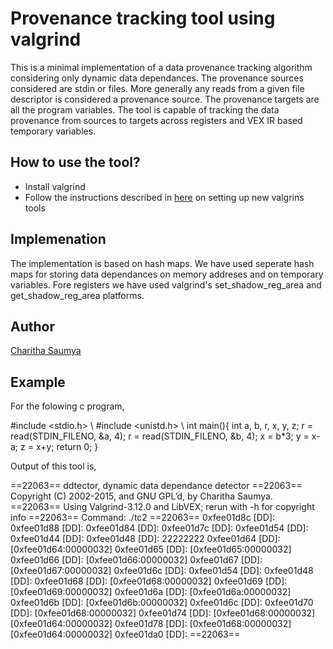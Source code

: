 # Provenance tracking tool using valgrind

This is a minimal implementation of a data provenance tracking algorithm considering only dynamic data dependances. The provenance sources considered are stdin or files. More generally any reads from a given file descriptor is considered a provenance source. The provenance targets are all the program variables. The tool is capable of tracking the data provenance from sources to targets across registers and VEX IR based temporary variables. 

## How to use the tool?

* Install valgrind
* Follow the instructions described in [here](http://www.valgrind.org/docs/manual/writing-tools.html) on setting up new valgrins tools

## Implemenation

The implementation is based on hash maps. We have used seperate hash maps for storing data dependances on memory addreses and on temporary variables. Fore registers we have used valgrind's set_shadow_reg_area and get_shadow_reg_area platforms.

## Author

[Charitha Saumya](https://sites.google.com/site/charithasaumya/)

## Example

For the folowing c program,

#include <stdio.h> \\
#include <unistd.h> \\
int main(){
int a, b, r, x, y, z;
    r = read(STDIN_FILENO, &a, 4);
    r = read(STDIN_FILENO, &b, 4);
    x = b*3;
    y = x-a;
    z = x+y;
    return 0;
}

Output of this tool is,

==22063== ddtector, dynamic data dependance detector
==22063== Copyright (C) 2002-2015, and GNU GPL’d, by Charitha Saumya.
==22063== Using Valgrind-3.12.0 and LibVEX; rerun with -h for copyright info
==22063== Command: ./tc2
==22063==
0xfee01d8c [DD]:
0xfee01d88 [DD]:
0xfee01d84 [DD]:
0xfee01d7c [DD]:
0xfee01d54 [DD]:
0xfee01d44 [DD]:
0xfee01d48 [DD]:
22222222
0xfee01d64 [DD]: \[0xfee01d64:00000032\]
0xfee01d65 [DD]: \[0xfee01d65:00000032\]
0xfee01d66 [DD]: \[0xfee01d66:00000032\]
0xfee01d67 [DD]: \[0xfee01d67:00000032\]
0xfee01d6c [DD]:
0xfee01d54 [DD]:
0xfee01d48 [DD]:
0xfee01d68 [DD]: \[0xfee01d68:00000032\]
0xfee01d69 [DD]: \[0xfee01d69:00000032\]
0xfee01d6a [DD]: \[0xfee01d6a:00000032\]
0xfee01d6b [DD]: \[0xfee01d6b:00000032\]
0xfee01d6c [DD]:
0xfee01d70 [DD]: \[0xfee01d68:00000032\]
0xfee01d74 [DD]: \[0xfee01d68:00000032\] [0xfee01d64:00000032]
0xfee01d78 [DD]: \[0xfee01d68:00000032\] [0xfee01d64:00000032]
0xfee01da0 [DD]:
==22063==

<!--These instructions will get you a copy of the project up and running on your local machine for development and testing purposes. See deployment for notes on how to deploy the project on a live system.-->

<!--### Prerequisites-->

<!--What things you need to install the software and how to install them-->

<!--```-->
<!--Give examples-->
<!--```-->

<!--### Installing-->

<!--A step by step series of examples that tell you have to get a development env running-->

<!--Say what the step will be-->

<!--```-->
<!--Give the example-->
<!--```-->

<!--And repeat-->

<!--```-->
<!--until finished-->
<!--```-->

<!--End with an example of getting some data out of the system or using it for a little demo-->

<!--## Running the tests-->

<!--Explain how to run the automated tests for this system-->

<!--### Break down into end to end tests-->

<!--Explain what these tests test and why-->

<!--```-->
<!--Give an example-->
<!--```-->

<!--### And coding style tests-->

<!--Explain what these tests test and why-->

<!--```-->
<!--Give an example-->
<!--```-->

<!--## Deployment-->

<!--Add additional notes about how to deploy this on a live system-->

<!--## Built With-->

<!--* [Dropwizard](http://www.dropwizard.io/1.0.2/docs/) - The web framework used-->
<!--* [Maven](https://maven.apache.org/) - Dependency Management-->
<!--* [ROME](https://rometools.github.io/rome/) - Used to generate RSS Feeds-->

<!--## Contributing-->

<!--Please read [CONTRIBUTING.md](https://gist.github.com/PurpleBooth/b24679402957c63ec426) for details on our code of conduct, and the process for submitting pull requests to us.-->

<!--## Versioning-->

<!--We use [SemVer](http://semver.org/) for versioning. For the versions available, see the [tags on this repository](https://github.com/your/project/tags). -->

<!--## Authors-->

<!--* **Billie Thompson** - *Initial work* - [PurpleBooth](https://github.com/PurpleBooth)-->

<!--See also the list of [contributors](https://github.com/your/project/contributors) who participated in this project.-->

<!--## License-->

<!--This project is licensed under the MIT License - see the [LICENSE.md](LICENSE.md) file for details-->

<!--## Acknowledgments-->

<!--* Hat tip to anyone who's code was used-->
<!--* Inspiration-->
<!--* etc-->



